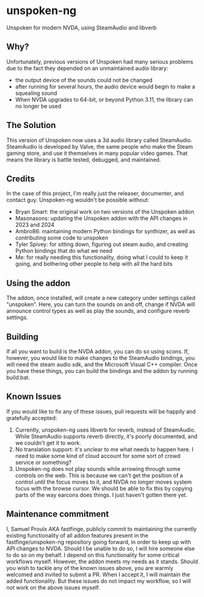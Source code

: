 # unspoken-ng

Unspoken for modern NVDA, using SteamAudio and libverb

## Why?

Unfortunately, previous versions of Unspoken had many serious problems due to the fact they depended on an unmaintained audio library:
* the output device of the sounds could not be changed
* after running for several hours, the audio device would begin to make a squealing sound
* When NVDA upgrades to 64-bit, or beyond Python 3.11, the library can no longer be used

## The Solution

This version of Unspoken now uses a 3d audio library called SteamAudio.  SteamAudio is developed by Valve, the same people who make the Steam gaming store, and use it themselves in many popular video games. That means the library is battle tested, debugged, and maintained.  

## Credits

In the case of this project, I'm really just the releaser, documenter, and contact guy.  Unspoken-ng wouldn't be possible without:
* Bryan Smart: the original work on two versions of the Unspoken addon
* Masonasons: updating the Unspoken addon with the API changes in 2023 and 2024
* Ambro86: maintaining modern Python bindings for synthizer, as well as contributing some code to unspoken
* Tyler Spivey: for sitting down, figuring out steam audio, and creating Python bindings that do what we need
* Me: for really needing this functionality, doing what I could to keep it going, and bothering other people to help with all the hard bits

## Using the addon

The addon, once installed, will create a new category under settings called "unspoken".  Here, you can turn the sounds on and off, change if NVDA will announce control types as well as play the sounds, and configure reverb settings.  

## Building

If all you want to build is the NVDA addon, you can do so using scons.  If, however, you would like to make changes to the SteamAudio bindings, you will need the steam audio sdk, and the Microsoft Visual C++ compiler. Once you have these things, you can build the bindings and the addon by running build.bat.

## Known Issues

If you would like to fix any of these issues, pull requests will be happily and gratefully accepted:
1. Currently, unspoken-ng uses libverb for reverb, instead of SteamAudio. While SteamAudio supports reverb directly, it's poorly documented, and we couldn't get it to work.  
2. No translation support: it's unclear to me what needs to happen here. I need to make some kind of cloud account for some sort of crowd service or something?
3. Unspoken-ng does not play sounds while arrowing through some controls on the web.  This is because we can't get the position of a control until the focus moves to it, and NVDA no longer moves system focus with the browse cursor.  We should be able to fix this by copying parts of the way earcons does things. I just haven't gotten there yet.

## Maintenance commitment

I, Samuel Proulx AKA fastfinge, publicly commit to maintaining the currently existing functionality of all addon features present in the fastfinge/unspoken-ng repository going forward, in order to keep up with API changes to NVDA.  Should I be unable to do so, I will hire someone else to do so on my behalf.  I depend on this functionality for some critical workflows myself.  However, the addon meets my needs as it stands.  Should you wish to tackle any of the known issues above, you are warmly welcomed and invited to submit a PR.  When I accept it, I will maintain the added functionality.  But these issues do not impact my workflow, so I will not work on the above issues myself.
